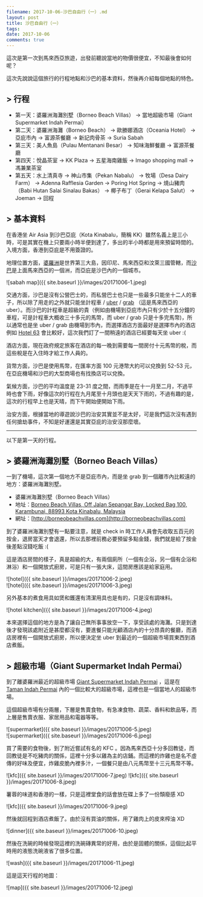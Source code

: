 ```yaml
---
filename: 2017-10-06-沙巴自由行（一）.md
layout: post
title: 沙巴自由行（一）
tags: 
date: 2017-10-06
comments: true
---
```


這次是第一次到馬來西亞旅遊，出發前聽說當地的物價很便宜，不知最後會如何呢？

這次先說說這個旅行的行程地點和沙巴的基本資料，然後再介紹每個地點的特色。

## > 行程

* 第一天：婆羅洲海灘別墅（Borneo Beach Villas） -> 當地超級市場（Giant Supermarket Indah Permai）
* 第二天：婆羅洲海灘（Borneo Beach） -> 歐勝娜酒店（Oceania Hotel） -> 亞庇市內 -> 富源茶餐廳 -> 新記肉骨茶 -> Suria Sabah
* 第三天：美人魚島（Pulau Mentanani Besar） -> 知味海鮮餐廳 -> 富源茶餐廳
* 第四天：悅晶茶室 -> KK Plaza -> 五星海南雞飯 -> Imago shopping mall -> 馮兼業茶室
* 第五天：水上清真寺 -> 神山市集（Pekan Nabalu） -> 牧場（Desa Dairy Farm） -> Adenna Rafflesia Garden -> Poring Hot Spring -> 燒山豬肉（Babi Hutan Salai Sinalau Bakas） -> 椰子布丁（Gerai Kelapa Salut） -> Joeman -> 回程

## > 基本資料

在香港坐 Air Asia 到沙巴亞庇（Kota Kinabalu，簡稱 KK）雖然名義上是三小時，可是其實在機上只要兩小時半便到達了，多出的半小時都是用來預留時間的。入境方面，香港到亞庇是不用簽證的。

地理位置方面，[婆羅洲](https://en.m.wikipedia.org/wiki/Borneo)是世界第三大島，因印尼、馬來西亞和汶萊三國管轄，而[沙巴](https://zh.m.wikipedia.org/zh-hk/沙巴)是上面馬來西亞的一個洲，而亞庇是沙巴內的一個城市。

![sabah map]({{ site.baseurl }}/images/20171006-1.jpeg)

交通方面，沙巴是沒有公營巴士的，而私營巴士也只是一些最多只能坐十二人的車子，所以除了用走的之外就只能坐計程車 / [uber](https://www.uber.com/en-HK/) / [grab](https://www.grab.com/sg/https://itunes.apple.com/hk/app/grab-ride-hailing-app/id647268330?l=en&mt=8) （這是馬來西亞的 uber）。而沙巴的計程車是超級的貴（例如由機場到亞庇市內只有少於十五分鐘的車程，可是計程車大概收三十多元的馬幣，而 uber / grab 只是十多完馬幣)，所以通常也是坐 uber / grab 由機場到市內，而選擇酒店方面最好是選擇市內的酒店例如 [Hotel 63](https://hotelsixty3.com/index.html) 會比較好，這次我們訂了一間稍遠的酒店已經要每天坐 uber :(

酒店方面，現在政府規定旅客在酒店的每一晚到需要每一間房付十元馬幣的稅，而這些稅是在入住時才給工作人員的。

貨幣方面，沙巴是使用馬幣，在匯率方面 100 元港幣大約可以兌換到 52-53 元，在亞庇機場和沙巴的大型商場也有找換店可以兌換。

氣候方面，沙巴的平均溫度是 23-31 度之間，而雨季是在十一月至二月，不過平時也會下雨，好像這次的行程在九月尾至十月頭也是天天下雨的，不過有趣的是，這次的行程早上也是天晴，而下午開始便開始下雨。

治安方面，根據當地的導遊說沙巴的治安其實並不是太好，可是我們這次沒有遇到任何搶劫事件，不知是好運還是其實亞庇的治安沒那麼壞。

---

以下是第一天的行程。

## > 婆羅洲海灘別墅（Borneo Beach Villas）

一到了機場，這次第一個地方不是亞庇市內，而是坐 grab 到一個離市內比較遠的地方：婆羅洲海灘別墅。

* 婆羅洲海灘別墅（Borneo Beach Villas）
* 地址：[Borneo Beach Villas, Off Jalan Sepangar Bay, Locked Bag 100, Karambunai, 88993 Kota Kinabalu, Malaysia](https://www.google.com.hk/maps/place/Borneo+Beach+Villas,+163,+Pool+Villa+%26+Locked+Bag+100,+Karambunai,+88993+Kota+Kinabalu,+Sabah,+Malaysia/@6.126068,116.122111,17z/data=!4m2!3m1!1s0x323b1412575d0d47:0xa848421ec85abbb0?hl=en-hk)
* 網址：[http://borneobeachvillas.com](http://borneobeachvillas.com)

到了婆羅洲海灘別墅有一點要注意，就是 check in 時工作人員會先收取五百元的按金，退房當天才會退還，所以去那裡前務必要預留多點金錢，我們就是給了按金後差點沒錢吃飯 :(

這是酒店房間的樣子，真是超級的大，有兩個廁所（一個有企浴，另一個有企浴和淋浴）和一個開放式廚房，可是只有一張大床，這間房應該是給家庭用。

![hotel]({{ site.baseurl }}/images/20171006-2.jpeg)  
![hotel]({{ site.baseurl }}/images/20171006-3.jpeg)

另外基本的煮食用具如煲和鑊還有清潔用具也是有的，只是沒有調味料。

![hotel kitchen]({{ site.baseurl }}/images/20171006-4.jpeg)

本來選擇這個的地方是為了讓自己無所事事放空一下，享受該處的海灘。只是到達後才發現該處附近是甚麼都沒有，要進餐只能光顧酒店內的十分昂貴的餐廳，而酒店房裡有一個開放式廚房，所以便決定坐 uber 到最近的一個超級市場買東西到酒店煮飯。

## > 超級市場（Giant Supermarket Indah Permai）

到了離婆羅洲最近的超級市場 [Giant Supermarket Indah Permai](https://www.google.com.hk/maps/place//data=!4m2!3m1!1s0x323b6cb70259c5dd:0x79a35e988c8c69ba?sa=X&hl=en-hk) ，這是在 [Taman Indah Permai](https://www.google.com.hk/maps/place/Taman+Indah+Permai,+88400+Kota+Kinabalu,+Sabah,+Malaysia/@6.0685614,116.1551451,13z/data=!4m2!3m1!1s0x323b6cb718b49bed:0x320c7b2a421a6238?hl=en-hk) 內的一個比較大的超級市場，這裡也是一個當地人的超級市場。

這個超級市場有分兩層，下層是售賣食物，有急凍食物、蔬菜、香料和飲品等，而上層是售賣衣服、家居用品和電器等等。

![supermarket]({{ site.baseurl }}/images/20171006-5.jpeg)  
![supermarket]({{ site.baseurl }}/images/20171006-6.jpeg)

買了需要的食物後，到了附近嘗試有名的 KFC 。因為馬來西亞十分多回教徒，而回教徒是不吃豬肉的關係，這裡十分多以雞為主的店鋪。而這裡的炸雞也是名不虛傳的好味及便宜，炸雞皮脆內裡多汁，一個餐只是由八元馬幣至十三元馬幣不等。

![kfc]({{ site.baseurl }}/images/20171006-7.jpeg)
![kfc]({{ site.baseurl }}/images/20171006-8.jpeg)

薯蓉的味道和香港的一樣，只是這裡堂食的話會放在碟上多了一份頹廢感 XD

![kfc]({{ site.baseurl }}/images/20171006-9.jpeg)

然後就回程到酒店煮飯了。由於沒有買油的關係，用了雞肉上的皮來榨油 XD

![dinner]({{ site.baseurl }}/images/20171006-10.jpeg)

然後在洗碗的時候發現這裡的洗碗磚異常的好用，由於是固體的關係，這個比起平時用的液態洗碗液省了很多位置。

![wash]({{ site.baseurl }}/images/20171006-11.jpeg)

這是這天行程的地圖：

![map]({{ site.baseurl }}/images/20171006-12.jpeg)
